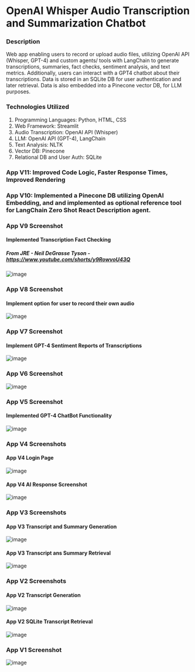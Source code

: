 # OpenAI Whisper Audio Transcription and Summarization Chatbot
### Description

Web app enabling users to record or upload audio files, utilizing OpenAI API (Whisper, GPT-4) and custom agents/ tools with LangChain to generate transcriptions, summaries, fact checks, sentiment analysis, and text metrics. Additionally, users can interact with a GPT4 chatbot about their transcriptions. Data is stored in an SQLite DB for user authentication and later retrieval. Data is also embedded into a Pinecone vector DB, for LLM purposes.

### Technologies Utilized
1. Programming Languages: Python, HTML, CSS
2. Web Framework: Streamlit
3. Audio Transcription: OpenAI API (Whisper)
5. LLM: OpenAI API (GPT-4), LangChain
6. Text Analysis: NLTK
7. Vector DB: Pinecone
8. Relational DB and User Auth: SQLite

### App V11: Improved Code Logic, Faster Response Times, Improved Rendering

### App V10: Implemented a Pinecone DB utilizing OpenAI Embedding, and and implemented as optional reference tool for LangChain Zero Shot React Description agent.


### App V9 Screenshot
#### Implemented Transcription Fact Checking
##### From JRE - Neil DeGrasse Tyson - https://www.youtube.com/shorts/y9RowvoU43Q
![image](https://github.com/petermartens98/OpenAI-Whisper-Audio-Transcription-And-Summarization-Chatbot/assets/87671757/1511331a-ab38-4f3f-a6c7-ea2b6d016fa2)


### App V8 Screenshot
#### Implement option for user to record their own audio
![image](https://github.com/petermartens98/OpenAI-Whisper-Audio-Transcription-And-Summarization-Chatbot/assets/87671757/a2c56da0-9f98-4175-88fc-361c9f4e9909)


### App V7 Screenshot
#### Implement GPT-4 Sentiment Reports of Transcriptions
![image](https://github.com/petermartens98/OpenAI-Whisper-Audio-Transcription-And-Summarization-Chatbot/assets/87671757/3c3ae66f-e38b-4026-86b4-b920e131ea2b)


### App V6 Screenshot
![image](https://github.com/petermartens98/OpenAI-Whisper-Audio-Transcription-And-Summarization-Chatbot/assets/87671757/f719c5b2-88f7-4594-b6fb-20254082801b)


### App V5 Screenshot
#### Implemented GPT-4 ChatBot Functionality
![image](https://github.com/petermartens98/OpenAI-Whisper-Audio-Transcription-And-Summarization-Chatbot/assets/87671757/388abd0a-07f0-42ed-87e1-1b9196678e83)

### App V4 Screenshots
#### App V4 Login Page
![image](https://github.com/petermartens98/OpenAI-Whisper-Audio-Transcription-And-Summarization-App/assets/87671757/22335942-5277-4f0a-8c8c-9eb54a465d37)

#### App V4 AI Response Screenshot
![image](https://github.com/petermartens98/OpenAI-Whisper-Audio-Transcription-And-Summarization-App/assets/87671757/e90eb4f8-9bbd-4a4d-9be2-d5fc47925fab)


### App V3 Screenshots
#### App V3 Transcript and Summary Generation
![image](https://github.com/petermartens98/OpenAI-Whisper-Audio-Transcription-Streamlit-App/assets/87671757/808b13e6-bebf-42be-97d8-3e09c9987415)

#### App V3 Transcript ans Summary Retrieval 
![image](https://github.com/petermartens98/OpenAI-Whisper-Audio-Transcription-Streamlit-App/assets/87671757/80edcc2c-b7e9-4ff0-9b99-2145a4b8cec4)

### App V2 Screenshots
#### App V2 Transcript Generation
![image](https://github.com/petermartens98/OpenAI-Whisper-Audio-Transcription-Streamlit-App/assets/87671757/3855e9b3-4acd-42b4-97e4-51386bbc5d12)

#### App V2 SQLite Transcript Retrieval
![image](https://github.com/petermartens98/OpenAI-Whisper-Audio-Transcription-Streamlit-App/assets/87671757/cb59aecf-e8c9-439e-9708-40f0cadddc6c)


### App V1 Screenshot
![image](https://github.com/petermartens98/OpenAI-Whisper-Audio-Transcription-Streamlit-App/assets/87671757/27424c2f-530e-4076-8cb8-2d369a7ea89b)
